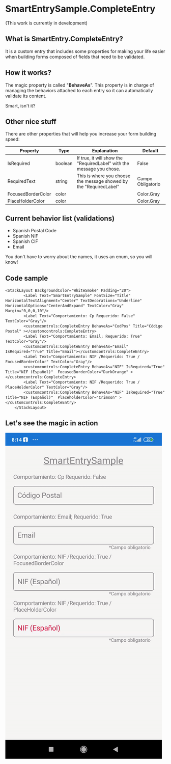 # SmartEntrySample.CompleteEntry

(This work is currently in development)

## What is SmartEntry.CompleteEntry?

It is a custom entry that includes some properties for making your life easier when building forms composed of fields that need to be validated.

## How it works?

The magic property is called "<b>BehaveAs</b>". This property is in charge of managing the behaviors attached to each entry so it can automatically validate its content.

Smart, isn't it?

## Other nice stuff

There are other properties that will help you increase your form building speed:

Property | Type | Explanation | Default |
-------- | ---- | ----------- | --------|
IsRequired| boolean |If true, it will show the "RequiredLabel" with the message you chose.| False |
RequiredText| string |This is where you choose the message showed by the "RequiredLabel"| Campo Obligatorio |
FocusedBorderColor| color ||  Color.Gray |
PlaceHolderColor| color ||  Color.Gray |

## Current behavior list (validations)

* Spanish Postal Code
* Spanish NIF
* Spanish CIF
* Email

You don't have to worry about the names, it uses an enum, so you will know!

## Code sample

```
<StackLayout BackgroundColor="WhiteSmoke" Padding="20">
        <Label Text="SmartEntrySample" FontSize="Title" HorizontalTextAlignment="Center" TextDecorations="Underline" HorizontalOptions="CenterAndExpand" TextColor="Gray" Margin="0,0,0,10"/>
        <Label Text="Comportamiento: Cp Requerido: False" TextColor="Gray"/>
        <customcontrols:CompleteEntry BehaveAs="CodPos" Title="Código Postal" ></customcontrols:CompleteEntry>
        <Label Text="Comportamiento: Email; Requerido: True" TextColor="Gray"/>
        <customcontrols:CompleteEntry BehaveAs="Email" IsRequired="True" Title="Email"></customcontrols:CompleteEntry>
        <Label Text="Comportamiento: NIF /Requerido: True / FocusedBorderColor" TextColor="Gray"/>
        <customcontrols:CompleteEntry BehaveAs="NIF" IsRequired="True" Title="NIF (Español)"  FocusedBorderColor="DarkOrange" ></customcontrols:CompleteEntry>
        <Label Text="Comportamiento: NIF /Requerido: True / PlaceHolderColor" TextColor="Gray"/>
        <customcontrols:CompleteEntry BehaveAs="NIF" IsRequired="True" Title="NIF (Español)"  PlaceholderColor="Crimson" ></customcontrols:CompleteEntry>
    </StackLayout>
```
## Let's see the magic in action
![me](https://github.com/Jose-Develaw/SmartEntrySample/blob/master/completeentrysample.gif)


